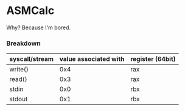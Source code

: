 # ASMCalc
Why? Because I'm bored.

### Breakdown
| syscall/stream | value associated with | register (64bit) |
| -------------- | --------------------- | ---------------- |
| write()        | 0x4                   | rax              |
| read()         | 0x3                   | rax              |
| stdin          | 0x0                   | rbx              |
| stdout         | 0x1                   | rbx              |
